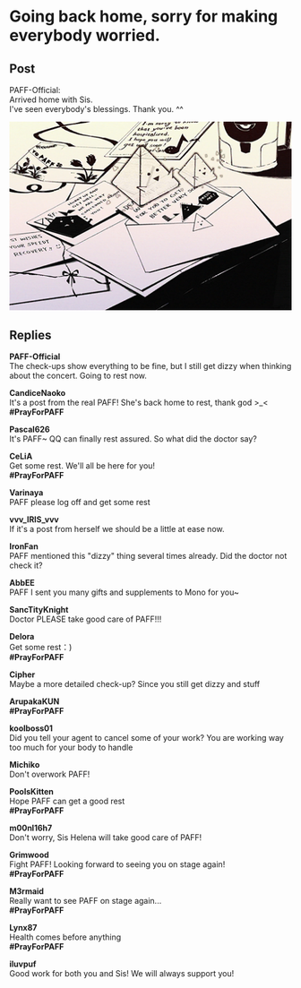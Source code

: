 # Going back home, sorry for making everybody worried.
## Post
PAFF-Official:<br>
Arrived home with Sis.<br>
I've seen everybody's blessings. Thank you. ^^



![p1501.png](im_posts/PAFF/attachments/p1501.png)
## Replies
**PAFF-Official**<br>
The check-ups show everything to be fine, but I still get dizzy when thinking about the concert. Going to rest now. 

**CandiceNaoko**<br>
It's a post from the real PAFF! She's back home to rest, thank god >\_<**<br>
\#PrayForPAFF**

**Pascal626**<br>
It's PAFF~ QQ can finally rest assured. So what did the doctor say?

**CeLiA**<br>
Get some rest. We'll all be here for you!<br>
**\#PrayForPAFF**

**Varinaya**<br>
PAFF please log off and get some rest

**vvv_IRIS_vvv**<br>
If it's a post from herself we should be a little at ease now. 

**IronFan**<br>
PAFF mentioned this "dizzy" thing several times already. Did the doctor not check it?

**AbbEE**<br>
PAFF I sent you many gifts and supplements to Mono for you~

**SancTityKnight**<br>
Doctor PLEASE take good care of PAFF!!!

**Delora**<br>
Get some rest：)<br>
**\#PrayForPAFF**

**Cipher**<br>
Maybe a more detailed check-up? Since you still get dizzy and stuff

**ArupakaKUN**<br>
**\#PrayForPAFF**

**koolboss01**<br>
Did you tell your agent to cancel some of your work? You are working way too much for your body to handle

**Michiko**<br>
Don't overwork PAFF!

**PoolsKitten**<br>
Hope PAFF can get a good rest<br>
**\#PrayForPAFF**

**m00nl16h7**<br>
Don't worry, Sis Helena will take good care of PAFF!

**Grimwood**<br>
Fight PAFF! Looking forward to seeing you on stage again!<br>
**\#PrayForPAFF**

**M3rmaid**<br>
Really want to see PAFF on stage again...<br>
**\#PrayForPAFF**

**Lynx87**<br>
Health comes before anything<br>
**\#PrayForPAFF**

**iluvpuf**<br>
Good work for both you and Sis! We will always support you!

